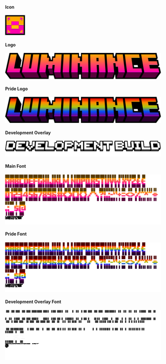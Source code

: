 #### Icon
![](./assets/logo/icon.png)
#### Logo
![](./assets/logo/luminance.png)
#### Pride Logo
![](./assets/logo/pride.png)
#### Development Overlay
![](./assets/logo/development.png)
#### Main Font
![](./assets/font/main.png)
#### Pride Font
![](./assets/font/pride.png)
#### Development Overlay Font
![](./assets/font/development.png)